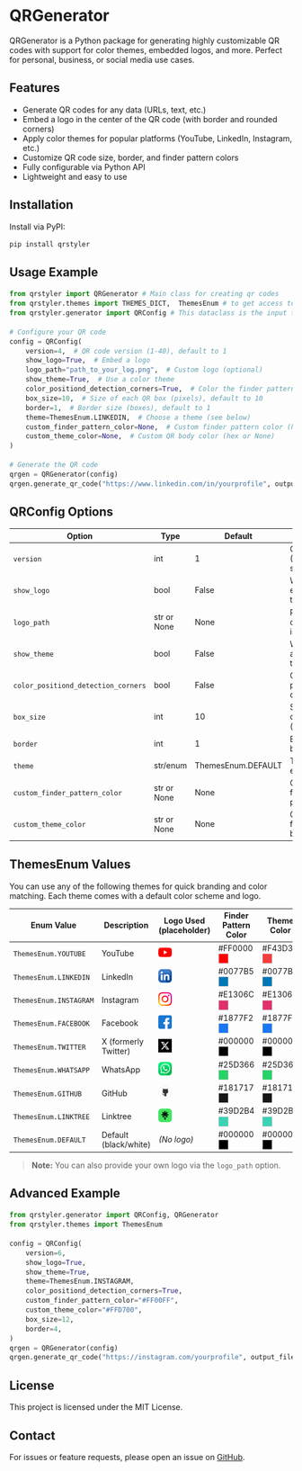 # QRGenerator

QRGenerator is a Python package for generating highly customizable QR codes with support for color themes, embedded logos, and more. Perfect for personal, business, or social media use cases.

## Features

- Generate QR codes for any data (URLs, text, etc.)
- Embed a logo in the center of the QR code (with border and rounded corners)
- Apply color themes for popular platforms (YouTube, LinkedIn, Instagram, etc.)
- Customize QR code size, border, and finder pattern colors
- Fully configurable via Python API
- Lightweight and easy to use

## Installation

Install via PyPI:

```bash
pip install qrstyler
```

## Usage Example

```python
from qrstyler import QRGenerator # Main class for creating qr codes
from qrstyler.themes import THEMES_DICT,  ThemesEnum # to get access to theme enums and related pre-set configurations
from qrstyler.generator import QRConfig # This dataclass is the input to the main method of QRGenerator

# Configure your QR code
config = QRConfig(
    version=4,  # QR code version (1-40), default to 1
    show_logo=True,  # Embed a logo
    logo_path="path_to_your_log.png",  # Custom logo (optional)
    show_theme=True,  # Use a color theme
    color_positiond_detection_corners=True,  # Color the finder patterns
    box_size=10,  # Size of each QR box (pixels), default to 10
    border=1,  # Border size (boxes), default to 1
    theme=ThemesEnum.LINKEDIN,  # Choose a theme (see below)
    custom_finder_pattern_color=None,  # Custom finder pattern color (hex or None)
    custom_theme_color=None,  # Custom QR body color (hex or None)
)

# Generate the QR code
qrgen = QRGenerator(config)
qrgen.generate_qr_code("https://www.linkedin.com/in/yourprofile", output_file="linkedin_qr.png")
```

## QRConfig Options

| Option                          | Type           | Default           | Description |
|---------------------------------|----------------|-------------------|-------------|
| `version`                       | int            | 1                 | QR code version (1-40, controls size/complexity) |
| `show_logo`                     | bool           | False             | Whether to embed a logo in the QR code |
| `logo_path`                     | str or None    | None              | Path to a custom logo image file |
| `show_theme`                    | bool           | False             | Whether to apply a color theme |
| `color_positiond_detection_corners` | bool       | False             | Color the finder patterns (QR corners) |
| `box_size`                      | int            | 10                | Size of each QR code box (pixels) |
| `border`                        | int            | 1                 | Border size (in boxes) |
| `theme`                         | str/enum       | ThemesEnum.DEFAULT| Theme name or enum value |
| `custom_finder_pattern_color`    | str or None    | None              | Custom color for finder patterns (hex) |
| `custom_theme_color`            | str or None    | None              | Custom color for QR code body (hex) |

## ThemesEnum Values

You can use any of the following themes for quick branding and color matching. Each theme comes with a default color scheme and logo.

| Enum Value           | Description         | Logo Used (placeholder) | Finder Pattern Color | Theme Color |
|----------------------|--------------------|------------------------|---------------------|-------------|
| `ThemesEnum.YOUTUBE`   | YouTube            | <img src="qrgenerator/icons/youtube_logo.png" width="24"/> | #FF0000 <span style="display:inline-block;width:16px;height:16px;background:#FF0000;border:1px solid #ccc;vertical-align:middle;"></span> | #F43D3D <span style="display:inline-block;width:16px;height:16px;background:#F43D3D;border:1px solid #ccc;vertical-align:middle;"></span> |
| `ThemesEnum.LINKEDIN`  | LinkedIn           | <img src="qrgenerator/icons/linkedin_logo.png" width="24"/> | #0077B5 <span style="display:inline-block;width:16px;height:16px;background:#0077B5;border:1px solid #ccc;vertical-align:middle;"></span> | #0077B5 <span style="display:inline-block;width:16px;height:16px;background:#0077B5;border:1px solid #ccc;vertical-align:middle;"></span> |
| `ThemesEnum.INSTAGRAM` | Instagram          | <img src="qrgenerator/icons/instagram_logo.png" width="24"/> | #E1306C <span style="display:inline-block;width:16px;height:16px;background:#E1306C;border:1px solid #ccc;vertical-align:middle;"></span> | #E1306C <span style="display:inline-block;width:16px;height:16px;background:#E1306C;border:1px solid #ccc;vertical-align:middle;"></span> |
| `ThemesEnum.FACEBOOK`  | Facebook           | <img src="qrgenerator/icons/facebook_logo.png" width="24"/> | #1877F2 <span style="display:inline-block;width:16px;height:16px;background:#1877F2;border:1px solid #ccc;vertical-align:middle;"></span> | #1877F2 <span style="display:inline-block;width:16px;height:16px;background:#1877F2;border:1px solid #ccc;vertical-align:middle;"></span> |
| `ThemesEnum.TWITTER`   | X (formerly Twitter)| <img src="qrgenerator/icons/x_logo.png" width="24"/> | #000000 <span style="display:inline-block;width:16px;height:16px;background:#000000;border:1px solid #ccc;vertical-align:middle;"></span> | #000000 <span style="display:inline-block;width:16px;height:16px;background:#000000;border:1px solid #ccc;vertical-align:middle;"></span> |
| `ThemesEnum.WHATSAPP`  | WhatsApp           | <img src="qrgenerator/icons/whatsapp_logo.png" width="24"/> | #25D366 <span style="display:inline-block;width:16px;height:16px;background:#25D366;border:1px solid #ccc;vertical-align:middle;"></span> | #25D366 <span style="display:inline-block;width:16px;height:16px;background:#25D366;border:1px solid #ccc;vertical-align:middle;"></span> |
| `ThemesEnum.GITHUB`    | GitHub             | <img src="qrgenerator/icons/github_logo.png" width="24"/> | #181717 <span style="display:inline-block;width:16px;height:16px;background:#181717;border:1px solid #ccc;vertical-align:middle;"></span> | #181717 <span style="display:inline-block;width:16px;height:16px;background:#181717;border:1px solid #ccc;vertical-align:middle;"></span> |
| `ThemesEnum.LINKTREE`  | Linktree           | <img src="qrgenerator/icons/linktree_logo.png" width="24"/> | #39D2B4 <span style="display:inline-block;width:16px;height:16px;background:#39D2B4;border:1px solid #ccc;vertical-align:middle;"></span> | #39D2B4 <span style="display:inline-block;width:16px;height:16px;background:#39D2B4;border:1px solid #ccc;vertical-align:middle;"></span> |
| `ThemesEnum.DEFAULT`   | Default (black/white)| *(No logo)* | #000000 <span style="display:inline-block;width:16px;height:16px;background:#000000;border:1px solid #ccc;vertical-align:middle;"></span> | #000000 <span style="display:inline-block;width:16px;height:16px;background:#000000;border:1px solid #ccc;vertical-align:middle;"></span> |

> **Note:** You can also provide your own logo via the `logo_path` option.

## Advanced Example

```python
from qrstyler.generator import QRConfig, QRGenerator
from qrstyler.themes import ThemesEnum

config = QRConfig(
    version=6,
    show_logo=True,
    show_theme=True,
    theme=ThemesEnum.INSTAGRAM,
    color_positiond_detection_corners=True,
    custom_finder_pattern_color="#FF00FF",
    custom_theme_color="#FFD700",
    box_size=12,
    border=4,
)
qrgen = QRGenerator(config)
qrgen.generate_qr_code("https://instagram.com/yourprofile", output_file="instagram_qr.png")
```

## License

This project is licensed under the MIT License.

## Contact

For issues or feature requests, please open an issue on [GitHub](https://github.com/vipulm124/qrgenerator/issues).

